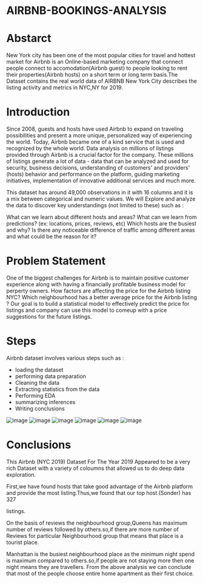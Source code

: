 # AIRBNB-BOOKINGS-ANALYSIS

# Abstarct
New York city has been one of the most popular cities for travel and hottest market for Airbnb is an Online-based marketing company that connect people connect to accomodation(Airbnb guest) to people looking to rent their properties(Airbnb hosts) on a short term or long term basis.The Dataset contains the real world data of AIRBNB 
New York City describes the listing activity and metrics in NYC,NY for 2019.

# Introduction
Since 2008, guests and hosts have used Airbnb to expand on traveling possibilities and present a more unique, personalized way of experiencing the world. Today, Airbnb became one of a kind service that is used and recognized by the whole world. Data analysis on millions of listings provided through Airbnb is a crucial factor for the company. These millions of listings generate a lot of data - data that can be analyzed and used for security, business decisions, understanding of customers' and providers' (hosts) behavior and performance on the platform, guiding marketing initiatives, implementation of innovative additional services and much more.

This dataset has around 49,000 observations in it with 16 columns and it is a mix between categorical and numeric values. We will Explore and analyze the data to discover key understandings (not limited to these) such as :

What can we learn about different hosts and areas?
What can we learn from predictions? (ex: locations, prices, reviews, etc)
Which hosts are the busiest and why?
Is there any noticeable difference of traffic among different areas and what could be the reason for it?

# Problem Statement
One of the biggest challenges for Airbnb is to maintain positive customer experience along with having a financially profitable business model for perperty owners.
How factors are affecting the price for the Airbnb listing NYC? Which neighbourhood has a better average price for the Airbnb listing ? 
Our goal is to build a statistical model to effectively predict the price for listings and company can use this model to comeup with a price suggestions for the future listings.

# Steps
Airbnb dataset involves various steps such as :
* loading the dataset
* performing data preparation
* Cleaning the data
* Extracting statistics from the data
* Performing EDA
* summarizing inferences
* Writing conclusions

![image](https://user-images.githubusercontent.com/107911669/198997759-ad3d5158-d88d-4a7d-868c-d9fc739c94d5.png)
![image](https://user-images.githubusercontent.com/107911669/198997803-629b6ba4-313a-456c-afeb-1aea93d0f32c.png)
![image](https://user-images.githubusercontent.com/107911669/198997851-f5b5f202-39a0-4860-94ef-ca2ff218523b.png)
![image](https://user-images.githubusercontent.com/107911669/198997872-26f64fe4-bc26-4a15-a392-d731c24da9fd.png)
![image](https://user-images.githubusercontent.com/107911669/198997891-766d5881-9436-401d-820f-8fe8ff89b782.png)
![image](https://user-images.githubusercontent.com/107911669/198997908-8cdcc0d5-6247-4071-a6a3-eb8bf774eb2f.png)

# Conclusions
This Airbnb (NYC 2019) Dataset For The Year 2019 Appeared to be a very rich Dataset with a variety of coloumns that allowed us to do deep data exploration.

First,we have found hosts that take good advantage of the Airbnb platform and provide the most listing.Thus,we found that our top host (Sonder) has 327

listings.

On the basis of reviews the neighbourhood group,Queens has maximum number of reviews followed by others.so,if there are more number of Reviews for particular Neighbourhood group that means that place is a tourist place.

Manhattan is the busiest neighbourhood place as the minimum night spend is maximum compared to others.so,if people are not staying more then one night means they are travellers. From the above analysis we can conclude that most of the people choose entire home apartment as their first choice.
